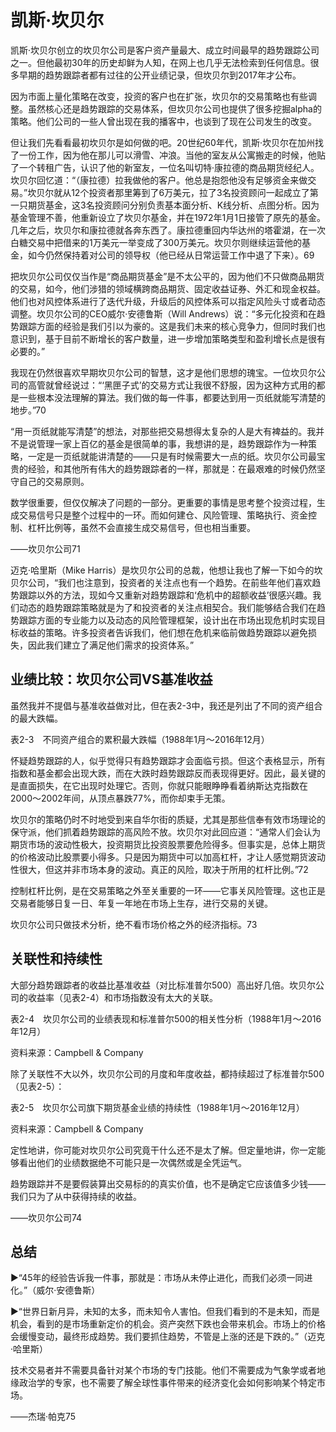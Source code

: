 # 凯斯·坎贝尔

凯斯·坎贝尔创立的坎贝尔公司是客户资产量最大、成立时间最早的趋势跟踪公司之一。但他最初30年的历史却鲜为人知，在网上也几乎无法检索到任何信息。很多早期的趋势跟踪者都有过往的公开业绩记录，但坎贝尔到2017年才公布。

因为市面上量化策略在改变，投资的客户也在扩张，坎贝尔的交易策略也有些调整。虽然核心还是趋势跟踪的交易体系，但坎贝尔公司也提供了很多挖掘alpha的策略。他们公司的一些人曾出现在我的播客中，也谈到了现在公司发生的改变。

但让我们先看看最初坎贝尔是如何做的吧。20世纪60年代，凯斯·坎贝尔在加州找了一份工作，因为他在那儿可以滑雪、冲浪。当他的室友从公寓搬走的时候，他贴了一个转租广告，认识了他的新室友，一位名叫切特·康拉德的商品期货经纪人。坎贝尔回忆道：“（康拉德）拉我做他的客户。他总是抱怨他没有足够资金来做交易。”坎贝尔就从12个投资者那里筹到了6万美元，拉了3名投资顾问一起成立了第一只期货基金，这3名投资顾问分别负责基本面分析、K线分析、点图分析。因为基金管理不善，他重新设立了坎贝尔基金，并在1972年1月1日接管了原先的基金。几年之后，坎贝尔和康拉德就各奔东西了。康拉德重回内华达州的塔霍湖，在一次白糖交易中把借来的1万美元一举变成了300万美元。坎贝尔则继续运营他的基金，如今仍然保持着对公司的领导权（他已经从日常运营工作中退了下来）。69

把坎贝尔公司仅仅当作是“商品期货基金”是不太公平的，因为他们不只做商品期货的交易，如今，他们涉猎的领域横跨商品期货、固定收益证券、外汇和现金权益。他们也对风控体系进行了迭代升级，升级后的风控体系可以指定风险头寸或者动态调整。坎贝尔公司的CEO威尔·安德鲁斯（Will Andrews）说：“多元化投资和在趋势跟踪方面的经验是我们引以为豪的。这是我们未来的核心竞争力，但同时我们也意识到，基于目前不断增长的客户数量，进一步增加策略类型和盈利增长点是很有必要的。”

我现在仍然很喜欢早期坎贝尔公司的智慧，这才是他们思想的瑰宝。一位坎贝尔公司的高管就曾经说过：“‘黑匣子式’的交易方式让我很不舒服，因为这种方式用的都是一些根本没法理解的算法。我们做的每一件事，都要达到用一页纸就能写清楚的地步。”70

“用一页纸就能写清楚”的想法，对那些把交易想得太复杂的人是大有裨益的。我并不是说管理一家上百亿的基金是很简单的事，我想讲的是，趋势跟踪作为一种策略，一定是一页纸就能讲清楚的——只是有时候需要大一点的纸。坎贝尔公司最宝贵的经验，和其他所有伟大的趋势跟踪者的一样，那就是：在最艰难的时候仍然坚守自己的交易原则。

数学很重要，但仅仅解决了问题的一部分。更重要的事情是思考整个投资过程，生成交易信号只是整个过程中的一环。而如何建仓、风险管理、策略执行、资金控制、杠杆比例等，虽然不会直接生成交易信号，但也相当重要。

——坎贝尔公司71

迈克·哈里斯（Mike Harris）是坎贝尔公司的总裁，他想让我也了解一下如今的坎贝尔公司，“我们也注意到，投资者的关注点也有一个趋势。在前些年他们喜欢趋势跟踪以外的方法，现如今又重新对趋势跟踪和‘危机中的超额收益’很感兴趣。我们动态的趋势跟踪策略就是为了和投资者的关注点相契合。我们能够结合我们在趋势跟踪方面的专业能力以及动态的风险管理框架，设计出在市场出现危机时实现目标收益的策略。许多投资者告诉我们，他们想在危机来临前做趋势跟踪以避免损失，因此我们建立了满足他们需求的投资体系。”

## 业绩比较：坎贝尔公司VS基准收益

虽然我并不提倡与基准收益做对比，但在表2-3中，我还是列出了不同的资产组合的最大跌幅。

表2-3　不同资产组合的累积最大跌幅（1988年1月～2016年12月）

[](http://popImage?src='../Images/121-1.jpg')

怀疑趋势跟踪的人，似乎觉得只有趋势跟踪才会面临亏损。但这个表格显示，所有指数和基金都会出现大跌，而在大跌时趋势跟踪反而表现得更好。因此，最关键的是直面损失，在它出现时处理它。否则，你就只能眼睁睁看着纳斯达克指数在2000～2002年间，从顶点暴跌77%，而你却束手无策。

坎贝尔的策略仍时不时地受到来自华尔街的质疑，尤其是那些信奉有效市场理论的保守派，他们抓着趋势跟踪的高风险不放。坎贝尔对此回应道：“通常人们会认为期货市场的波动性极大，投资期货比投资股票要危险得多。但事实是，总体上期货的价格波动比股票要小得多。只是因为期货中可以加高杠杆，才让人感觉期货波动性很大，但这并非市场本身的波动。真正的风险，取决于所用的杠杆比例。”72

控制杠杆比例，是在交易策略之外至关重要的一环——它事关风险管理。这也正是交易者能够日复一日、年复一年地在市场上生存，进行交易的关键。

坎贝尔公司只做技术分析，绝不看市场价格之外的经济指标。73

## 关联性和持续性

大部分趋势跟踪者的收益比基准收益（对比标准普尔500）高出好几倍。坎贝尔公司的收益率（见表2-4）和市场指数没有太大的关联。

表2-4　坎贝尔公司的业绩表现和标准普尔500的相关性分析（1988年1月～2016年12月）

[](http://popImage?src='../Images/122-1.jpg')

资料来源：Campbell & Company

除了关联性不大以外，坎贝尔公司的月度和年度收益，都持续超过了标准普尔500（见表2-5）：

表2-5　坎贝尔公司旗下期货基金业绩的持续性（1988年1月～2016年12月）

[](http://popImage?src='../Images/122-2.jpg')

资料来源：Campbell & Company

定性地讲，你可能对坎贝尔公司究竟干什么还不是太了解。但定量地讲，你一定能够看出他们的业绩数据绝不可能只是一次偶然或是全凭运气。

趋势跟踪并不是要假装算出交易标的的真实价值，也不是确定它应该值多少钱——我们只为了从中获得持续的收益。

——坎贝尔公司74

## 总结

►“45年的经验告诉我一件事，那就是：市场从未停止进化，而我们必须一同进化。”（威尔·安德鲁斯）

►“世界日新月异，未知的太多，而未知令人害怕。但我们看到的不是未知，而是机会，看到的是市场重新定价的机会。资产突然下跌也会带来机会。市场上的价格会缓慢变动，最终形成趋势。我们要抓住趋势，不管是上涨的还是下跌的。”（迈克·哈里斯）

技术交易者并不需要具备针对某个市场的专门技能。他们不需要成为气象学或者地缘政治学的专家，也不需要了解全球性事件带来的经济变化会如何影响某个特定市场。

——杰瑞·帕克75